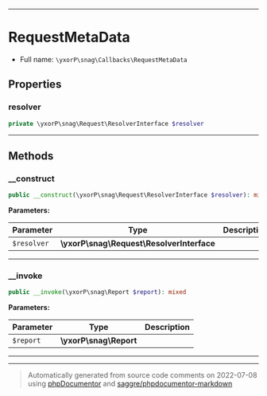 ***

# RequestMetaData





* Full name: `\yxorP\snag\Callbacks\RequestMetaData`



## Properties


### resolver



```php
private \yxorP\snag\Request\ResolverInterface $resolver
```






***

## Methods


### __construct



```php
public __construct(\yxorP\snag\Request\ResolverInterface $resolver): mixed
```








**Parameters:**

| Parameter | Type | Description |
|-----------|------|-------------|
| `$resolver` | **\yxorP\snag\Request\ResolverInterface** |  |




***

### __invoke



```php
public __invoke(\yxorP\snag\Report $report): mixed
```








**Parameters:**

| Parameter | Type | Description |
|-----------|------|-------------|
| `$report` | **\yxorP\snag\Report** |  |




***


***
> Automatically generated from source code comments on 2022-07-08 using [phpDocumentor](http://www.phpdoc.org/) and [saggre/phpdocumentor-markdown](https://github.com/Saggre/phpDocumentor-markdown)

